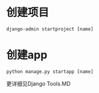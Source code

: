 <!-- 
@Author : Eric Zhang
@CreateDate : 2021-6-18
@Editor : Visual Studio Code
 -->
# 创建项目
```
django-admin startproject [name]
```

# 创建app
```
python manage.py startapp [name]
```


更详细见Django Tools.MD